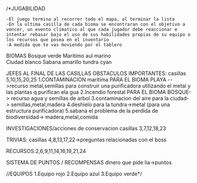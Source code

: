 /*JUGABILIDAD

    -El juego termina al recorrer todo el mapa, al terminar la lista
    -En la ultima casilla de cada bioma se encontraran con el objetivo a vencer, un evento climatico al que cada jugador debe reaccionar e intentar rebasar bajo el uso de sus habilidades propias de su equipo o los recursos que posea en el inventario
    -A medida que te vas moviendo por el tablero 


BIOMAS
Bosque  verde
Maritimo    aul marino  
Ciudad  blanco
Sabana  amarillo
tundra  cyan

    

JEFES AL FINAL DE LAS CASILLAS OBSTACULOS IMPORTANTES:
casillas 5,10,15,20,25
1.CONTAMINACION maritima PARA EL BIOMA PLAYA -->recurso metal,semillas para construir una purificadora utilizando el metal y las plantas q purifican ela gua
2.Incendio forestal PARA EL BIOMA BOSQUE-> recurso agua y semillas de arbol
3.contaminacion del aire para la ciudad-> semillas,metal,madera
4.deshielo para la tundra->metal (para una estructura purificadora)
5.sabana el problema de la perdida de biodiversidad-> madera,metal,comida



INVESTIGACIONES/acciones de conservacion
casillas 3,7,12,18,23

TRIVIAS:
casillas 4,8,13,17,22->preguntas relacionadas con el boss

RECURSOS:2,6,9,11,14,16,19,21,24


SISTEMA DE PUNTOS / RECOMPENSAS
dinero que pide lia->puntos


//EQUIPOS
1.Equipo rojo
2.Equipo azul
3.Equipo verde*/
